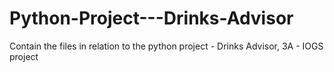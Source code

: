 # Python-Project---Drinks-Advisor
Contain the files in relation to the python project - Drinks Advisor, 3A - IOGS project
